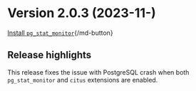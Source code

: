 # Version 2.0.3 (2023-11-)

 [Install `pg_stat_monitor`](../install.md){/md-button}

## Release highlights

This release fixes the issue with PostgreSQL crash when both `pg_stat_monitor` and `citus` extensions are enabled.

